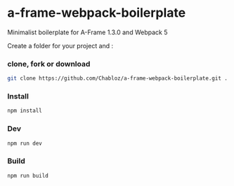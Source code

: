 # a-frame-webpack-boilerplate
Minimalist boilerplate for A-Frame 1.3.0 and Webpack 5

Create a folder for your project and :

### clone, fork or download
```sh
git clone https://github.com/Chabloz/a-frame-webpack-boilerplate.git .
```
### Install
```sh
npm install
```
### Dev
```sh
npm run dev
```
### Build
```sh
npm run build
```
